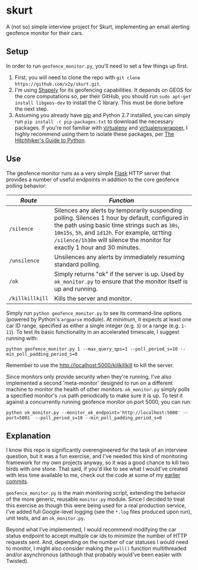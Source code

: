 # skurt
A (not so) simple interview project for Skurt, implementing an email alerting geofence monitor for their cars.

## Setup
In order to run `geofence_monitor.py`, you'll need to set a few things up first.

1. First, you will need to clone the repo with `git clone https://github.com/x2y/skurt.git`.
2. I'm using [Shapely](https://github.com/Toblerity/Shapely) for its geofencing capabilities. It depends on GEOS for the core computations so, per their GitHub, you should run `sudo apt-get install libgeos-dev` to install the C library. This must be done before the next step.
3. Assuming you already have [pip](https://pypi.python.org/pypi/pip) and Python 2.7 installed, you can simply run `pip install -r pip-packages.txt` to download the necessary packages. If you're not familiar with [virtualenv](https://pypi.python.org/pypi/virtualenv) and [virtualenvwrapper](https://pypi.python.org/pypi/virtualenvwrapper), I highly recommend using them to isolate these packages, per [The Hitchhiker's Guide to Python](http://docs.python-guide.org/en/latest/dev/virtualenvs/).

## Use
The geofence monitor runs as a very simple [Flask](http://flask.pocoo.org/) HTTP server that provides a number of useful endpoints in addition to the core geofence polling behavior:

| *Route*         | *Function* |
|-----------------|-----------------------------------------------------------------------------------------------------------------------------------------------------------------------------------------------------------------------------------------------------------------------------------------------------------------------|
| `/silence`      | Silences any alerts by temporarily suspending polling. Silences 1 hour by default, configured in the path using basic time strings such as `30s`, `10m15s`, `5h`, and `1d12h`. For example, `GET`ting `/silence/1h30m` will silence the monitor for exactly 1 hour and 30 minutes. |
| `/unsilence`    | Unsilences any alerts by immediately resuming standard polling.|
| `/ok`           | Simply returns "ok" if the server is up. Used by `ok_monitor.py` to ensure that the monitor itself is up and running.|
| `/killkillkill` | Kills the server and monitor.|

Simply run `python geofence_monitor.py` to see its command-line options (powered by Python's `argparse` module). At minimum, it expects at least one car ID range, specified as either a single integer (e.g.  `3`) or a range (e.g. `1-11`). To test its basic functionality in an accelerated timescale, I suggest running with:

    python geofence_monitor.py 1 --max_query_qps=1 --poll_period_s=10 --min_poll_padding_period_s=0

Remember to use the [http://localhost:5000/killkillkill](http://localhost:5000/killkillkill) to kill the server.

Since monitors only provide security when they're running, I've also implemented a second 'meta-monitor' designed to run on a different machine to monitor the health of other monitors. `ok_monitor.py` simply polls a specified monitor's `/ok` path periodically to make sure it is up. To test it against a concurrently running geofence monitor on port 5000, you can run:

    python ok_monitor.py --monitor_ok_endpoint='http://localhost:5000' --port=5001  --poll_period_s=10 --min_poll_padding_period_s=0 

## Explanation
I know this repo is significantly overengineered for the task of an interview question, but it was a fun exercise, and I've needed this kind of monitoring framework for my own projects anyway, so it was a good chance to kill two birds with one stone. That said, if you'd like to see what I would've created with less time available to me, check out the code at some of my [earlier commits](https://github.com/x2y/skurt/blob/8129c30419d83f67cf64426a2bf6f8511ba4eb9f/geofence_monitor.py).

`geofence_monitor.py` is the main monitoring script, extending the behavior of the more generic, reusable `monitor.py` module. Since I decided to treat this exercise as though this were being used for a real production service, I've added full Google-level logging (see the `*.log` files produced upon run), unit tests, and an `ok_monitor.py`.

Beyond what I've implemented, I would recommend modifying the car status endpoint to accept multiple car ids to minimize the number of HTTP requests sent. And, depending on the number of car statuses I would need to monitor, I might also consider making the `poll()` function multithreaded and/or asynchronous (although that probably would've been easier with Twisted).